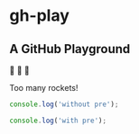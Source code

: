 # gh-play

## A GitHub Playground

:rocket: :rocket: :rocket:

Too many rockets!

```javascript
console.log('without pre');
```

```javascript (pre)
console.log('with pre');
```
